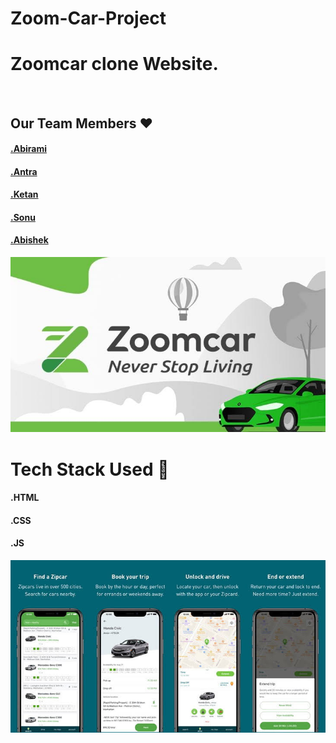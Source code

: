 # Zoom-Car-Project

<h1>Zoomcar clone Website.</h1><br/>
<h2>Our Team Members ❤️</h2>
<h4><a href="https://github.com/Abiramirajasekar" >.Abirami </a></h4>
<h4><a href="https://github.com/Antara12345" >.Antra </a></h4>
<h4><a href="https://github.com/KSrivastawa" >.Ketan </a></h4>
<h4><a href="https://github.com/sonuprasad66" >.Sonu  </a></h4>
<h4><a href="https://github.com/aBHI05112002Hacked404" >.Abishek </a></h4>

<img src="https://github.com/Abiramirajasekar/Abiramirajasekar.github.io/blob/master/src/components/Projects/Project-2/Zoom1.jpg?raw=true" alt=""/>
<br/>
<h1>Tech Stack Used 🔧</h1>
<h4>.HTML</h4>
<h4>.CSS</h4>
<h4>.JS</h4>
<img src="https://github.com/Abiramirajasekar/Abiramirajasekar.github.io/blob/master/src/components/Projects/Project-2/Zoom3.jpg?raw=true" alt=""/>
